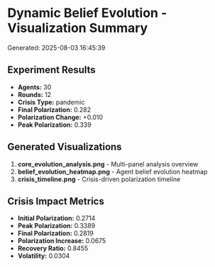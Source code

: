 # Dynamic Belief Evolution - Visualization Summary

Generated: 2025-08-03 16:45:39

## Experiment Results

- **Agents:** 30
- **Rounds:** 12
- **Crisis Type:** pandemic
- **Final Polarization:** 0.282
- **Polarization Change:** +0.010
- **Peak Polarization:** 0.339

## Generated Visualizations

1. **core_evolution_analysis.png** - Multi-panel analysis overview
2. **belief_evolution_heatmap.png** - Agent belief evolution heatmap
3. **crisis_timeline.png** - Crisis-driven polarization timeline

## Crisis Impact Metrics

- **Initial Polarization:** 0.2714
- **Peak Polarization:** 0.3389
- **Final Polarization:** 0.2819
- **Polarization Increase:** 0.0675
- **Recovery Ratio:** 0.8455
- **Volatility:** 0.0304
